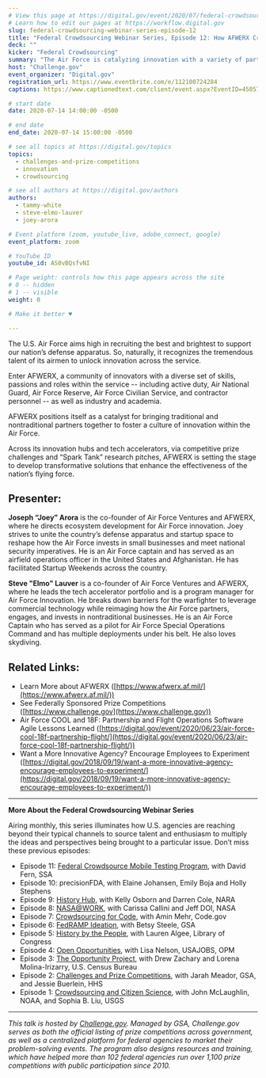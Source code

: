```yaml
---
# View this page at https://digital.gov/event/2020/07/federal-crowdsourcing-webinar-series-episode-12
# Learn how to edit our pages at https://workflow.digital.gov
slug: federal-crowdsourcing-webinar-series-episode-12
title: "Federal Crowdsourcing Webinar Series, Episode 12: How AFWERX Crowdsources an Innovation Culture"
deck: ""
kicker: "Federal Crowdsourcing"
summary: "The Air Force is catalyzing innovation with a variety of partners. "
host: "Challenge.gov"
event_organizer: "Digital.gov"
registration_url: https://www.eventbrite.com/e/112100724284
captions: https://www.captionedtext.com/client/event.aspx?EventID=4505739&CustomerID=321

# start date
date: 2020-07-14 14:00:00 -0500

# end date
end_date: 2020-07-14 15:00:00 -0500

# see all topics at https://digital.gov/topics
topics: 
  - challenges-and-prize-competitions
  - innovation
  - crowdsourcing

# see all authors at https://digital.gov/authors
authors: 
  - tammy-white
  - steve-elmo-lauver
  - joey-arora

# Event platform (zoom, youtube_live, adobe_connect, google)
event_platform: zoom

# YouTube ID
youtube_id: AS0vBQsfvNI

# Page weight: controls how this page appears across the site
# 0 -- hidden
# 1 -- visible
weight: 0

# Make it better ♥

---
```


The U.S. Air Force aims high in recruiting the best and brightest to support our nation’s defense apparatus. So, naturally, it recognizes the tremendous talent of its airmen to unlock innovation across the service. 

Enter AFWERX, a community of innovators with a diverse set of skills, passions and roles within the service -- including active duty, Air National Guard, Air Force Reserve, Air Force Civilian Service, and contractor personnel -- as well as industry and academia.

AFWERX positions itself as a catalyst for bringing traditional and nontraditional partners together to foster a culture of innovation within the Air Force. 

Across its innovation hubs and tech accelerators, via competitive prize challenges and “Spark Tank” research pitches, AFWERX is setting the stage to develop transformative solutions that enhance the effectiveness of the nation’s flying force.

## Presenter:

**Joseph “Joey” Arora** is the co-founder of Air Force Ventures and AFWERX, where he directs ecosystem development for Air Force innovation. Joey strives to unite the country’s defense apparatus and startup space to reshape how the Air Force invests in small businesses and meet national security imperatives. He is an Air Force captain and has served as an airfield operations officer in the United States and Afghanistan. He has facilitated Startup Weekends across the country.

**Steve "Elmo" Lauver** is a co-founder of Air Force Ventures and AFWERX, where he leads the tech accelerator portfolio and is a program manager for Air Force Innovation. He breaks down barriers for the warfighter to leverage commercial technology while reimaging how the Air Force partners, engages, and invests in nontraditional businesses. He is an Air Force Captain who has served as a pilot for Air Force Special Operations Command and has multiple deployments under his belt. He also loves skydiving.

## Related Links:

 - Learn More about AFWERX ([https://www.afwerx.af.mil/](https://www.afwerx.af.mil/))
 - See Federally Sponsored Prize Competitions ([https://www.challenge.gov](https://www.challenge.gov))
 - Air Force COOL and 18F: Partnership and Flight Operations Software Agile Lessons Learned ([https://digital.gov/event/2020/06/23/air-force-cool-18f-partnership-flight/](https://digital.gov/event/2020/06/23/air-force-cool-18f-partnership-flight/))
 - Want a More Innovative Agency? Encourage Employees to Experiment ([https://digital.gov/2018/09/19/want-a-more-innovative-agency-encourage-employees-to-experiment/](https://digital.gov/2018/09/19/want-a-more-innovative-agency-encourage-employees-to-experiment/))

--- 

**More About the Federal Crowdsourcing Webinar Series**

Airing monthly, this series illuminates how U.S. agencies are reaching beyond their typical channels to source talent and enthusiasm to multiply the ideas and perspectives being brought to a particular issue. Don’t miss these previous episodes:

 - Episode 11: [Federal Crowdsource Mobile Testing Program](https://digital.gov/event/2020/06/09/federal-crowdsourcing-webinar-series-episode-11/), with David Fern, SSA
 - Episode 10: precisionFDA, with Elaine Johansen, Emily Boja and Holly Stephens
 - Episode 9: [History Hub](https://digital.gov/event/2020/04/27/federal-crowdsourcing-webinar-series-episode-9/), with Kelly Osborn and Darren Cole, NARA
 - Episode 8: [NASA@WORK](https://digital.gov/event/2020/03/10/federal-crowdsourcing-webinar-series-episode-8/), with Carissa Callini and Jeff DOI, NASA
 - Episode 7: [Crowdsourcing for Code](https://digital.gov/event/2020/02/11/federal-crowdsourcing-webinar-series-episode-7/), with Amin Mehr, Code.gov
 - Episode 6: [FedRAMP Ideation](https://www.youtube.com/watch?v=bx1ANQtHNQY), with Betsy Steele, GSA
 - Episode 5: [History by the People](https://digital.gov/event/2019/08/13/federal-crowdsourcing-webinar-series-episode-5-by-the-people/), with Lauren Algee, Library of Congress
 - Episode 4: [Open Opportunities](https://digital.gov/event/2019/07/09/federal-crowdsourcing-webinar-series-episode-4-open-opportunities/), with Lisa Nelson, USAJOBS, OPM
 - Episode 3: [The Opportunity Project](https://digital.gov/event/2019/06/11/federal-crowdsourcing-webinar-series-episode-3-opportunity-project/), with Drew Zachary and Lorena Molina-Irizarry, U.S. Census Bureau
 - Episode 2: [Challenges and Prize Competitions](https://digital.gov/event/2019/05/14/federal-crowdsourcing-webinar-series-episode-2-challengegov/), with Jarah Meador, GSA, and Jessie Buerlein, HHS
 - Episode 1: [Crowdsourcing and Citizen Science](https://digital.gov/event/2019/04/09/federal-crowdsourcing-mobilize-citizen-scientists/), with John McLaughlin, NOAA, and Sophia B. Liu, USGS

---

_This talk is hosted by [Challenge.gov](http://www.challenge.gov). Managed by GSA, Challenge.gov serves as both the official listing of prize competitions across government, as well as a centralized platform for federal agencies to market their problem-solving events. The program also designs resources and training, which have helped more than 102 federal agencies run over 1,100 prize competitions with public participation since 2010._ 
